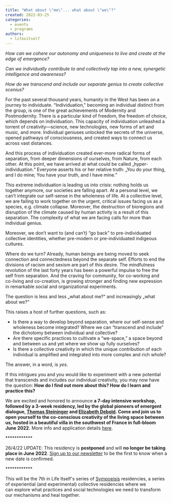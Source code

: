 ```yaml
---
title: "What about \"me\"... what about \"we\"?"
created: 2022-03-25
categories: 
  - events
  - programs
authors: 
  - lifexitself
---
```


_How can we cohere our autonomy and uniqueness to live and create at the edge of emergence?_

_Can we individually contribute to and collectively tap into a new, synergetic intelligence and awareness?_

_How do we transcend and include our separate genius to create collective scenius?_

For the past several thousand years, humanity in the West has been on a journey to individuate. “Individuation," becoming an individual distinct from the group, is one of the great achievements of Modernity and Postmodernity. There is a particular kind of freedom, the freedom of choice, which depends on individuation. This capacity of individuation unleashed a torrent of creativity—science, new technologies, new forms of art and music, and more. Individual geniuses unlocked the secrets of the universe, opened pathways of consciousness, and created ways to connect us across vast distances.

And this process of individuation created ever-more radical forms of separation, from deeper dimensions of ourselves, from Nature, from each other. At this point, we have arrived at what could be called „hyper-individuation.“ Everyone asserts his or her relative truth: „You do your thing, and I do mine; You have your truth, and I have mine.”

This extreme individuation is leading us into crisis: nothing holds us together anymore, our societies are falling apart. At a personal level, we can’t integrate our self-sense in the wholeness of life. At a collective level, we are failing to work together on the urgent, critical issues facing us as a species, e.g. climate collapse. Moreover, the destruction of bioregions and disruption of the climate caused by human activity is a result of this separation. The complexity of what we are facing calls for more than individual genius.

Moreover, we don’t want to (and can’t) “go back” to pre-individuated collective identities, whether pre-modern or pre-individuated indigeous cultures.

Where do we turn? Already, human beings are being moved to seek connection and connectedness beyond the separate self. Efforts to end the divisions of racism and sexism are part of this desire. The mindfulness revolution of the last forty years has been a powerful impulse to free the self from separation. And the craving for community, for co-working and co-living and co-creation, is growing stronger and finding new expression in remarkable social and organizational experiments. 

The question is less and less „what about me?“ and increasingly „what about we?“ 

This raises a host of further questions, such as: 

- Is there a way to develop beyond separation, where our self-sense and wholeness become integrated? Where we can “transcend and include” the dichotomy between individual and collective?
- Are there specific practices to cultivate a “we-space,” a space beyond and between us and yet where we show up fully ourselves?
- Is there a collective creativity in which the unique contribution of each individual is amplified and integrated into more complex and rich whole?

The answer, in a word, is _yes_. 

If this intrigues you and you would like to experiment with a new potential that transcends and includes our individual creativity, you may now have the question: **How do I find out more about this? How do I learn and practice this?**

We are excited and honored to announce **a 7-day intensive workshop, followed by a 3-week residency, led by the global pioneers of emergent dialogue, [Thomas Steininger](https://oneworldindialogue.com/about/) and [Elizabeth Debold](https://oneworldindialogue.com/about/). Come and join us to open yourself to the co-conscious creativity of the living space between us, hosted in a beautiful villa in the southwest of France in full-bloom June 2022.** More info and application details [here](https://lifeitself.org/sympoiesis/7-emergent-dialogue-residency-june-2022/).

\*\*\*\*\*\*\*\*\*\*\*\*

26/4/22 UPDATE: This residency is **postponed** and will **no longer be taking place in June 2022**. [Sign up to our newsletter](https://lifeitself.org/contact) to be the first to know when a new date is confirmed.

\*\*\*\*\*\*\*\*\*\*\*\*

This will be the 7th in Life Itself's series of [Sympoeisis](https://lifeitself.org/sympoiesis/#sympoiesis-making-together) residencies, a series of experiential (and experimental) collective residencies where we can explore what practices and social technologies we need to transform our mechanisms and heal together.
